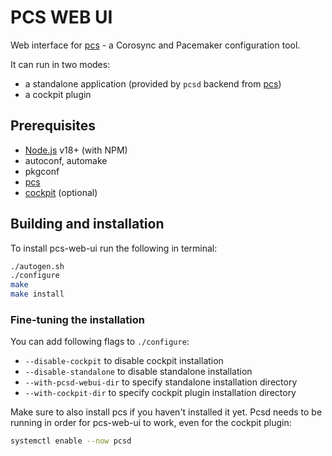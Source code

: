 # PCS WEB UI

Web interface for [pcs] - a Corosync and
Pacemaker configuration tool.

It can run in two modes:
* a standalone application (provided by `pcsd` backend from [pcs])
* a cockpit plugin

## Prerequisites

* [Node.js](http://nodejs.org/) v18+ (with NPM)
* autoconf, automake
* pkgconf
* [pcs]
* [cockpit](https://cockpit-project.org/) (optional)

## Building and installation

To install pcs-web-ui run the following in terminal:

```sh
./autogen.sh
./configure
make
make install
```

### Fine-tuning the installation

You can add following flags to `./configure`:

* `--disable-cockpit` to disable cockpit installation
* `--disable-standalone` to disable standalone installation
* `--with-pcsd-webui-dir` to specify standalone installation directory
* `--with-cockpit-dir` to specify cockpit plugin installation directory

Make sure to also install pcs if you haven't installed it yet. Pcsd needs to be running in order for pcs-web-ui to work, even for the cockpit plugin:
```sh
systemctl enable --now pcsd
```

[pcs]: https://github.com/ClusterLabs/pcs
